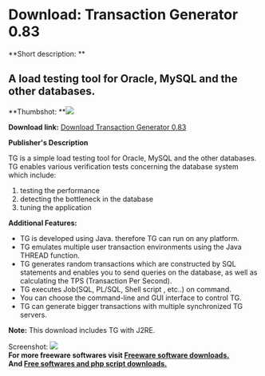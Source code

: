 # Download: Transaction Generator 0.83

**Short description: **

## A load testing tool for Oracle, MySQL and the other databases.

  
**Thumbshot: **![](http://www.freewarefiles.com/screenshot/tg083_md.gif)   
  
**Download link:** [Download Transaction Generator 0.83](http://freesoftwares.boysofts.com/Transaction-Generator_program_39463.html)  
  

**Publisher's Description**  
  

TG is a simple load testing tool for Oracle, MySQL and the other databases. TG
enables various verification tests concerning the database system which
include:

  1. testing the performance 
  2. detecting the bottleneck in the database 
  3. tuning the application 

**Additional Features:**

  * TG is developed using Java. therefore TG can run on any platform. 
  * TG emulates multiple user transaction environments using the Java THREAD function. 
  * TG generates random transactions which are constructed by SQL statements and enables you to send queries on the database, as well as calculating the TPS (Transaction Per Second). 
  * TG executes Job(SQL, PL/SQL, Shell script , etc..) on command. 
  * You can choose the command-line and GUI interface to control TG. 
  * TG can generate bigger transactions with multiple synchronized TG servers. 

**Note:** This download includes TG with J2RE. 

  
  
Screenshot: ![](http://www.freewarefiles.com/screenshot/tg083.gif)  
**For more freeware softwares visit [Freeware software downloads.](http://freesoftwares.boysofts.com/)**   
**And [Free softwares and php script downloads.](http://www.boysofts.com/)**

